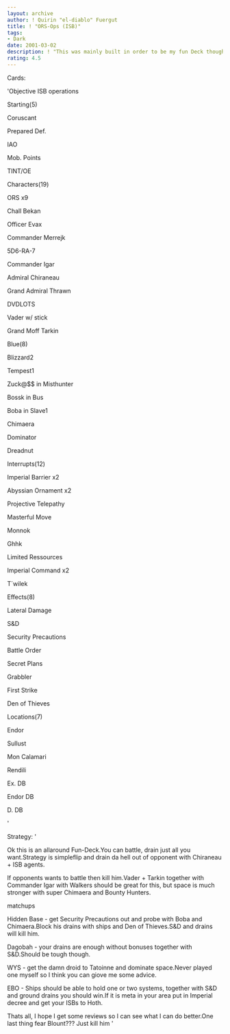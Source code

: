 ```yaml
---
layout: archive
author: ! Quirin "el-diablo" Fuergut
title: ! "ORS-Ops (ISB)"
tags:
- Dark
date: 2001-03-02
description: ! "This was mainly built in order to be my fun Deck though I need your suggestions to make it better."
rating: 4.5
---
```

Cards: 

'Objective ISB operations


Starting(5)

Coruscant

Prepared Def.

IAO

Mob. Points

TINT/OE


Characters(19)

ORS x9

Chall Bekan

Officer Evax

Commander Merrejk

5D6-RA-7

Commander Igar

Admiral Chiraneau

Grand Admiral Thrawn

DVDLOTS

Vader w/ stick

Grand Moff Tarkin


Blue(8)

Blizzard2

Tempest1

Zuck@$$ in Misthunter

Bossk in Bus

Boba in Slave1

Chimaera

Dominator

Dreadnut


Interrupts(12)

Imperial Barrier x2

Abyssian Ornament x2

Projective Telepathy

Masterful Move 

Monnok 

Ghhk

Limited Ressources

Imperial Command x2

T´wilek


Effects(8)

Lateral Damage

S&D

Security Precautions

Battle Order 

Secret Plans

Grabbler

First Strike

Den of Thieves


Locations(7)

Endor

Sullust

Mon Calamari

Rendili

Ex. DB

Endor DB

D. DB

'

Strategy: '

Ok this is an allaround Fun-Deck.You can battle, drain just all you want.Strategy is simpleflip and drain da hell out of opponent with Chiraneau + ISB agents.

If opponents wants to battle then kill him.Vader + Tarkin together with Commander Igar with Walkers should be great for this, but space is much stronger with super Chimaera and Bounty Hunters.


matchups


Hidden Base - get Security Precautions out and probe with Boba and Chimaera.Block his drains with ships and Den of Thieves.S&D and drains will kill him.


Dagobah - your drains are enough without bonuses together with S&D.Should be tough though.


WYS - get the damn droid to Tatoinne and dominate space.Never played one myself so I think you can giove me some advice.


EBO - Ships should be able to hold one or two systems, together with S&D and ground drains you should win.If it is meta in your area put in Imperial decree and get your ISBs to Hoth.


Thats all, I hope I get some reviews so I can see what I can do better.One last thing fear Blount??? Just kill him  '